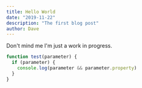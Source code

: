 ```yaml
---
title: Hello World
date: "2019-11-22"
description: "The first blog post"
author: Dave
---
```


Don't mind me I'm just a work in progress.

```js
function test(parameter) {
  if (parameter) {
    console.log(parameter && parameter.property)
  }
}
```
